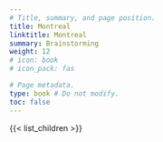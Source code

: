 ```yaml
---
# Title, summary, and page position.
title: Montreal
linktitle: Montreal
summary: Brainstorming
weight: 12
# icon: book
# icon_pack: fas

# Page metadata.
type: book # Do not modify.
toc: false
---
```


{{< list_children >}}
